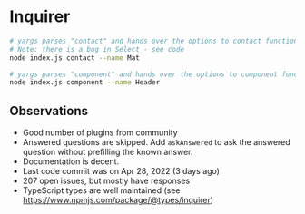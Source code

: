 # Inquirer

```sh
# yargs parses "contact" and hands over the options to contact function
# Note: there is a bug in Select - see code
node index.js contact --name Mat

# yargs parses "component" and hands over the options to component function
node index.js component --name Header
```

## Observations

- Good number of plugins from community
- Answered questions are skipped. Add `askAnswered` to ask the answered
  question without prefilling the known answer.
- Documentation is decent.
- Last code commit was on Apr 28, 2022 (3 days ago)
- 207 open issues, but mostly have responses
- TypeScript types are well maintained (see
  https://www.npmjs.com/package/@types/inquirer)
